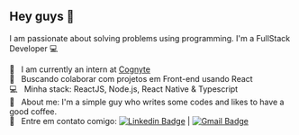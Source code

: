 ## Hey guys 👋
I am passionate about solving problems using programming.
I'm a FullStack Developer :computer:

 :rocket:  &nbsp; I am currently an intern at [Cognyte](https://www.cognyte.com/)
 <br/> :purple_heart: &nbsp; Buscando colaborar com projetos em Front-end usando React
 <br/> :computer: &nbsp; Minha stack: ReactJS, Node.js, React Native & Typescript
 <br/> 💬  &nbsp; About me: I'm a simple guy who writes some codes and likes to have a good coffee.
 <br/> :email: &nbsp; Entre em contato comigo: [![Linkedin Badge](https://img.shields.io/badge/-BrenoFelipe-blue?style=flat-square&logo=Linkedin&logoColor=white&link=https://www.linkedin.com/in/breno-felipe-de-bairros/)](https://www.linkedin.com/in/breno-felipe-de-bairros/) 
| 
[![Gmail Badge](https://img.shields.io/badge/-brendo.filipe2050@gmail.com-c14438?style=flat-square&logo=Gmail&logoColor=white&link=mailto:brendo.filipe2050@gmail.com)](mailto:brendo.filipe2050@gmail.com)
